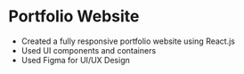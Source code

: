 <h1>Portfolio Website</h1>

<ul>
  <li>Created a fully responsive portfolio website using React.js</li>
  <li>Used UI components and containers</li>
  <li>Used Figma for UI/UX Design</li>
</ul>
